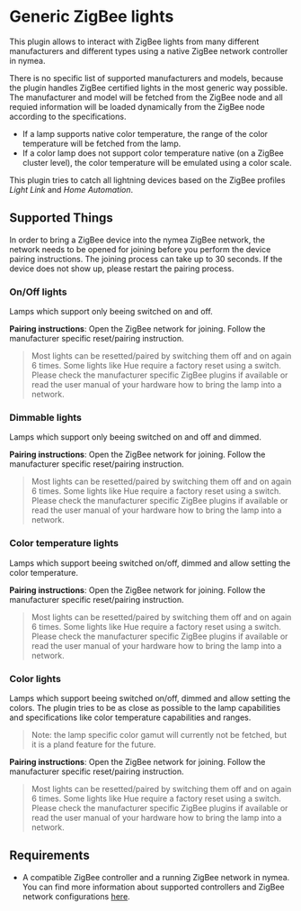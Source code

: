 # Generic ZigBee lights

This plugin allows to interact with ZigBee lights from many different manufacturers and different types using a native ZigBee network controller in nymea.

There is no specific list of supported manufacturers and models, because the plugin handles ZigBee certified lights in the most generic way possible. The manufacturer and model will be fetched from the ZigBee node and all requied information will be loaded dynamically from the ZigBee node according to the specifications.

* If a lamp supports native color temperature, the range of the color temperature will be fetched from the lamp.
* If a color lamp does not support color temperature native (on a ZigBee cluster level), the color temperature will be emulated using a color scale.

This plugin tries to catch all lightning devices based on the ZigBee profiles *Light Link* and *Home Automation*.

## Supported Things

In order to bring a ZigBee device into the nymea ZigBee network, the network needs to be opened for joining before you perform the device pairing instructions. The joining process can take up to 30 seconds. If the device does not show up, please restart the pairing process.

### On/Off lights

Lamps which support only beeing switched on and off.

**Pairing instructions**: Open the ZigBee network for joining. Follow the manufacturer specific reset/pairing instruction.

> Most lights can be resetted/paired by switching them off and on again 6 times. Some lights like Hue require a factory reset using a switch. Please check the manufacturer specific ZigBee plugins if available or read the user manual of your hardware how to bring the lamp into a network.

### Dimmable lights

Lamps which support only beeing switched on and off and dimmed.

**Pairing instructions**: Open the ZigBee network for joining. Follow the manufacturer specific reset/pairing instruction.

> Most lights can be resetted/paired by switching them off and on again 6 times. Some lights like Hue require a factory reset using a switch. Please check the manufacturer specific ZigBee plugins if available or read the user manual of your hardware how to bring the lamp into a network.

### Color temperature lights

Lamps which support beeing switched on/off, dimmed and allow setting the color temperature.

**Pairing instructions**: Open the ZigBee network for joining. Follow the manufacturer specific reset/pairing instruction.

> Most lights can be resetted/paired by switching them off and on again 6 times. Some lights like Hue require a factory reset using a switch. Please check the manufacturer specific ZigBee plugins if available or read the user manual of your hardware how to bring the lamp into a network.


### Color lights

Lamps which support beeing switched on/off, dimmed and allow setting the colors. The plugin tries to be as close as possible to the lamp capabilities and specifications like color temperature capabilities and ranges.

> Note: the lamp specific color gamut will currently not be fetched, but it is a pland feature for the future.

**Pairing instructions**: Open the ZigBee network for joining. Follow the manufacturer specific reset/pairing instruction.

> Most lights can be resetted/paired by switching them off and on again 6 times. Some lights like Hue require a factory reset using a switch. Please check the manufacturer specific ZigBee plugins if available or read the user manual of your hardware how to bring the lamp into a network.


## Requirements

* A compatible ZigBee controller and a running ZigBee network in nymea. You can find more information about supported controllers and ZigBee network configurations [here](https://nymea.io/documentation/users/usage/configuration#zigbee).

